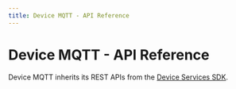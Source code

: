 ```yaml
---
title: Device MQTT - API Reference
---
```


# Device MQTT - API Reference

Device MQTT inherits its REST APIs from the [Device Services SDK](../../ApiReference.md).
